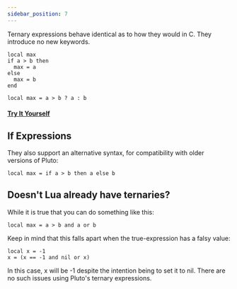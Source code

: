 ```yaml
---
sidebar_position: 7
---
```

Ternary expressions behave identical as to how they would in C. They introduce no new keywords.
```pluto showLineNumbers title="Old Code"
local max
if a > b then
  max = a
else
  max = b
end
```
```pluto showLineNumbers title="New Code"
local max = a > b ? a : b
```
#### [Try It Yourself](https://pluto-lang.org/web/#code=local%20a%20%3D%206%0Alocal%20b%20%3D%209%0A%0Alocal%20max%20%3D%20a%20%3E%20b%20%3F%20a%20%3A%20b%0A%0Aprint(max))

## If Expressions

They also support an alternative syntax, for compatibility with older versions of Pluto:
```pluto showLineNumbers
local max = if a > b then a else b
```

## Doesn't Lua already have ternaries?

While it is true that you can do something like this:

```pluto
local max = a > b and a or b
```

Keep in mind that this falls apart when the true-expression has a falsy value:

```pluto
local x = -1
x = (x == -1 and nil or x)
```

In this case, x will be -1 despite the intention being to set it to nil. There are no such issues using Pluto's ternary expressions.
